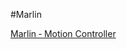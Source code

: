 #Marlin

[Marlin ‐ Motion Controller](https://github.com/PixiePlacer/PixiePlacer/wiki/Marlin-%E2%80%90-Motion-Controller)


